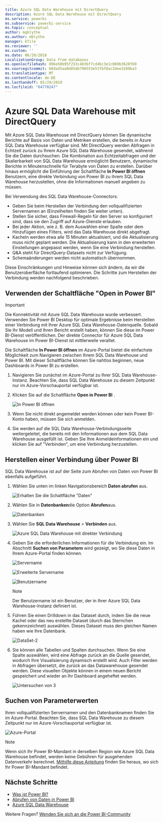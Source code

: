 ```yaml
---
title: Azure SQL Data Warehouse mit DirectQuery
description: Azure SQL Data Warehouse mit DirectQuery
ms.service: powerbi
ms.subservice: powerbi-service
ms.topic: conceptual
author: mgblythe
ms.author: mblythe
manager: kfile
ms.reviewer: ''
ms.custom: ''
ms.date: 06/20/2018
LocalizationGroup: Data from databases
ms.openlocfilehash: 896e58b95f253c403bf7cd4bc3e1c069b3628f69
ms.sourcegitcommit: 60dad5aa0d85db790553e537bf8ac34ee3289ba3
ms.translationtype: MT
ms.contentlocale: de-DE
ms.lasthandoff: 05/29/2019
ms.locfileid: "64770247"
---
```

# <a name="azure-sql-data-warehouse-with-directquery"></a>Azure SQL Data Warehouse mit DirectQuery

Mit Azure SQL Data Warehouse mit DirectQuery können Sie dynamische Berichte auf Basis von Daten und Metriken erstellen, die bereits in Azure SQL Data Warehouse verfügbar sind. Mit DirectQuery werden Abfragen in Echtzeit zurück zu Ihrem Azure SQL Data Warehouse gesendet, während Sie die Daten durchsuchen. Die Kombination aus Echtzeitabfragen und der Skalierbarkeit von SQL Data Warehouse ermöglicht Benutzern, dynamische Berichte in Minutenschnelle für Terabyte von Daten zu erstellen. Darüber hinaus ermöglicht die Einführung der Schaltfläche **In Power BI öffnen** Benutzern, eine direkte Verbindung von Power BI zu ihrem SQL Data Warehouse herzustellen, ohne die Informationen manuell angeben zu müssen.

Bei Verwendung des SQL Data Warehouse-Connectors:

* Geben Sie beim Herstellen der Verbindung den vollqualifizierten Servernamen an (Einzelheiten finden Sie weiter unten).
* Stellen Sie sicher, dass Firewall-Regeln für den Server so konfiguriert sind, dass sie den Zugriff auf Azure-Dienste erlauben.
* Bei jeder Aktion, wie z. B. dem Auswählen einer Spalte oder dem Hinzufügen eines Filters, wird das Data Warehouse direkt abgefragt.
* Kacheln werden etwa alle 15 Minuten aktualisiert, und die Aktualisierung muss nicht geplant werden.  Die Aktualisierung kann in den erweiterten Einstellungen angepasst werden, wenn Sie eine Verbindung herstellen.
* Q&A steht für DirectQuery-Datasets nicht zur Verfügung.
* Schemaänderungen werden nicht automatisch übernommen.

Diese Einschränkungen und Hinweise können sich ändern, da wir die Benutzeroberfläche fortlaufend optimieren. Die Schritte zum Herstellen der Verbindung werden nachfolgend beschrieben.

## <a name="using-the-open-in-power-bi-button"></a>Verwenden der Schaltfläche "Open in Power BI"

> [!Important]
> Die Konnektivität mit Azure SQL Data Warehouse wurde verbessert.  Verwenden Sie Power BI Desktop für optimale Ergebnisse beim Herstellen einer Verbindung mit Ihrer Azure SQL Data Warehouse-Datenquelle.  Sobald Sie Ihr Modell und Ihren Bericht erstellt haben, können Sie diese im Power BI-Dienst veröffentlichen.  Der direkte Connector für Azure SQL Data Warehouse im Power BI-Dienst ist mittlerweile veraltet.

Die Schaltfläche **In Power BI öffnen** im Azure-Portal bietet die einfachste Möglichkeit zum Navigieren zwischen Ihrem SQL Data Warehouse und Power BI. Mit dieser Schaltfläche können Sie nahtlos beginnen, neue Dashboards in Power BI zu erstellen.

1. Navigieren Sie zunächst im Azure-Portal zu Ihrer SQL Data Warehouse-Instanz. Beachten Sie, dass SQL Data Warehouse zu diesem Zeitpunkt nur im Azure-Vorschauportal verfügbar ist.

2. Klicken Sie auf die Schaltfläche **Open in Power BI** .

    ![In Power BI öffnen](media/service-azure-sql-data-warehouse-with-direct-connect/openinpowerbi.png)

3. Wenn Sie nicht direkt angemeldet werden können oder kein Power BI-Konto haben, müssen Sie sich anmelden.

4. Sie werden auf die SQL Data Warehouse-Verbindungsseite weitergeleitet, die bereits mit den Informationen aus dem SQL Data Warehouse ausgefüllt ist. Geben Sie Ihre Anmeldeinformationen ein und klicken Sie auf "Verbinden", um eine Verbindung herzustellen.

## <a name="connecting-through-power-bi"></a>Herstellen einer Verbindung über Power BI

SQL Data Warehouse ist auf der Seite zum Abrufen von Daten von Power BI ebenfalls aufgeführt. 

1. Wählen Sie unten im linken Navigationsbereich **Daten abrufen** aus.  

    ![Erhalten Sie die Schaltfläche "Daten"](media/service-azure-sql-data-warehouse-with-direct-connect/getdatabutton.png)

2. Wählen Sie in **Datenbanken**die Option **Abrufen**aus.

    ![Datenbanken](media/service-azure-sql-data-warehouse-with-direct-connect/databases.png)

3. Wählen Sie **SQL Data Warehouse** \> **Verbinden** aus.

    ![Azure SQL Data Warehouse mit direkter Verbindung](media/service-azure-sql-data-warehouse-with-direct-connect/azuresqldatawarehouseconnect.png)

4. Geben Sie die erforderlichen Informationen für die Verbindung ein. Im Abschnitt **Suchen von Parametern** wird gezeigt, wo Sie diese Daten in Ihrem Azure-Portal finden können.

    ![Servername](media/service-azure-sql-data-warehouse-with-direct-connect/servername.png)

    ![Erweiterte Servername](media/service-azure-sql-data-warehouse-with-direct-connect/servernamewithadvanced.png)

    ![Benutzername](media/service-azure-sql-data-warehouse-with-direct-connect/username.png)

   > [!NOTE]
   > Der Benutzername ist ein Benutzer, der in Ihrer Azure SQL Data Warehouse-Instanz definiert ist.

5. Führen Sie einen Drilldown in das Dataset durch, indem Sie die neue Kachel oder das neu erstellte Dataset (durch das Sternchen gekennzeichnet) auswählen. Dieses Dataset muss den gleichen Namen haben wie Ihre Datenbank.

    ![DataSet-2](media/service-azure-sql-data-warehouse-with-direct-connect/dataset2.png)

6. Sie können alle Tabellen und Spalten durchsuchen. Wenn Sie eine Spalte auswählen, wird eine Abfrage zurück an die Quelle gesendet, wodurch Ihre Visualisierung dynamisch erstellt wird. Auch Filter werden in Abfragen übersetzt, die zurück an das Datawarehouse gesendet werden. Diese visuellen Objekte können in einem neuen Bericht gespeichert und wieder an Ihr Dashboard angeheftet werden.

    ![Untersuchen von 3](media/service-azure-sql-data-warehouse-with-direct-connect/explore3.png)

## <a name="finding-parameter-values"></a>Suchen von Parameterwerten

Ihren vollqualifizierten Servernamen und den Datenbanknamen finden Sie im Azure-Portal. Beachten Sie, dass SQL Data Warehouse zu diesem Zeitpunkt nur im Azure-Vorschauportal verfügbar ist.

![Azure-Portal](media/service-azure-sql-data-warehouse-with-direct-connect/azureportal.png)

> [!NOTE]
> Wenn sich Ihr Power BI-Mandant in derselben Region wie Azure SQL Data Warehouse befindet, werden keine Gebühren für ausgehenden Datenverkehr berechnet. [Mithilfe diese Anleitung](https://docs.microsoft.com/power-bi/service-admin-where-is-my-tenant-located) finden Sie heraus, wo sich Ihr Power BI-Mandant befindet.

## <a name="next-steps"></a>Nächste Schritte

* [Was ist Power BI?](power-bi-overview.md)  
* [Abrufen von Daten in Power BI](service-get-data.md)  
* [Azure SQL Data Warehouse](/azure/sql-data-warehouse/sql-data-warehouse-overview-what-is/)

Weitere Fragen? [Wenden Sie sich an die Power BI-Community](http://community.powerbi.com/)